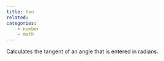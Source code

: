 ```yaml
---
title: tan
related:
categories:
    - number
    - math
---
```


Calculates the tangent of an angle that is entered in radians.